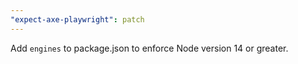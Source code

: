 ```yaml
---
"expect-axe-playwright": patch
---
```


Add `engines` to package.json to enforce Node version 14 or greater.
